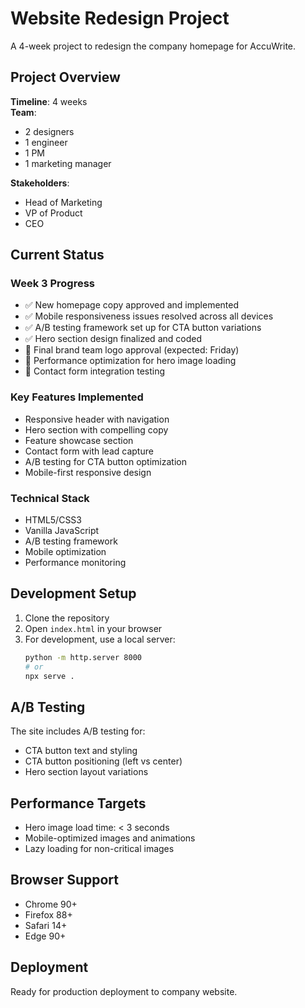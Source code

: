 # Website Redesign Project

A 4-week project to redesign the company homepage for AccuWrite.

## Project Overview

**Timeline**: 4 weeks  
**Team**: 
- 2 designers
- 1 engineer 
- 1 PM
- 1 marketing manager

**Stakeholders**:
- Head of Marketing
- VP of Product  
- CEO

## Current Status

### Week 3 Progress
- ✅ New homepage copy approved and implemented
- ✅ Mobile responsiveness issues resolved across all devices
- ✅ A/B testing framework set up for CTA button variations
- ✅ Hero section design finalized and coded
- 🔄 Final brand team logo approval (expected: Friday)
- 🔄 Performance optimization for hero image loading
- 🔄 Contact form integration testing

### Key Features Implemented
- Responsive header with navigation
- Hero section with compelling copy
- Feature showcase section
- Contact form with lead capture
- A/B testing for CTA button optimization
- Mobile-first responsive design

### Technical Stack
- HTML5/CSS3
- Vanilla JavaScript
- A/B testing framework
- Mobile optimization
- Performance monitoring

## Development Setup

1. Clone the repository
2. Open `index.html` in your browser
3. For development, use a local server:
   ```bash
   python -m http.server 8000
   # or
   npx serve .
   ```

## A/B Testing

The site includes A/B testing for:
- CTA button text and styling
- CTA button positioning (left vs center)
- Hero section layout variations

## Performance Targets
- Hero image load time: < 3 seconds
- Mobile-optimized images and animations
- Lazy loading for non-critical images

## Browser Support
- Chrome 90+
- Firefox 88+
- Safari 14+
- Edge 90+

## Deployment
Ready for production deployment to company website.
